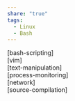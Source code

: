 ```yaml
---  
share: "true"  
tags:  
  - Linux  
  - Bash  
---  
```

  
  
[bash-scripting]  
[vim]  
[text-manipulation]  
[process-monitoring]  
[network]  
[source-compilation]